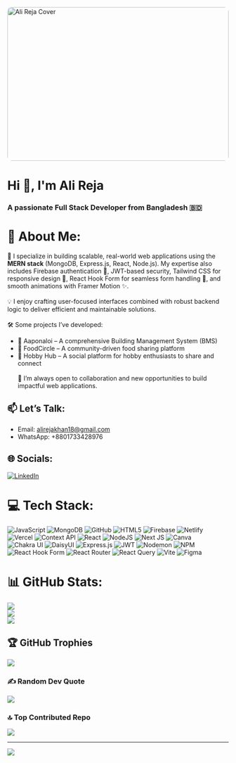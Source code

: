 <img src="https://i.ibb.co/Fb8fPK60/beautiful-office-space-cartoon-style.jpg" 
     alt="Ali Reja Cover" 
     style="width:100%; max-width:1280px; height:350px; object-fit:cover; display:block; margin: 0 auto; border-radius: 10px;"/>


<h1>Hi 👋, I'm Ali Reja</h1>
<h3>A passionate Full Stack Developer from Bangladesh 🇧🇩</h3>


# 💫 About Me:
🚀 I specialize in building scalable, real-world web applications using the **MERN stack** (MongoDB, Express.js, React, Node.js). My expertise also includes Firebase authentication 🔐, JWT-based security, Tailwind CSS for responsive design 🎨, React Hook Form for seamless form handling 📝, and smooth animations with Framer Motion ✨.<br><br>💡 I enjoy crafting user-focused interfaces combined with robust backend logic to deliver efficient and maintainable solutions.<br><br>🛠 Some projects I’ve developed:<br>
- 🏢 Aaponaloi – A comprehensive Building Management System (BMS)<br>
- 🍲 FoodCircle – A community-driven food sharing platform<br>
- 🎨 Hobby Hub – A social platform for hobby enthusiasts to share and connect<br><br>🤝 I’m always open to collaboration and new opportunities to build impactful web applications.<br>

## 📫 Let’s Talk:

- Email: alirejakhan18@gmail.com
- WhatsApp: +8801733428976


## 🌐 Socials:
[![LinkedIn](https://img.shields.io/badge/LinkedIn-%230077B5.svg?logo=linkedin&logoColor=white)](https://www.linkedin.com/in/alireja-khan/)


# 💻 Tech Stack:
![JavaScript](https://img.shields.io/badge/javascript-%23323330.svg?style=for-the-badge&logo=javascript&logoColor=%23F7DF1E) 
![MongoDB](https://img.shields.io/badge/MongoDB-%234ea94b.svg?style=for-the-badge&logo=mongodb&logoColor=white) 
![GitHub](https://img.shields.io/badge/github-%23121011.svg?style=for-the-badge&logo=github&logoColor=white) 
![HTML5](https://img.shields.io/badge/html5-%23E34F26.svg?style=for-the-badge&logo=html5&logoColor=white) 
![Firebase](https://img.shields.io/badge/firebase-%23039BE5.svg?style=for-the-badge&logo=firebase&logoColor=white) 
![Netlify](https://img.shields.io/badge/netlify-%23000000.svg?style=for-the-badge&logo=netlify&logoColor=#00C7B7) 
![Vercel](https://img.shields.io/badge/vercel-%23000000.svg?style=for-the-badge&logo=vercel&logoColor=white) 
![Context API](https://img.shields.io/badge/Context--API-000000?style=for-the-badge&logo=react) 
![React](https://img.shields.io/badge/react-%2320232a.svg?style=for-the-badge&logo=react&logoColor=%2361DAFB) 
![NodeJS](https://img.shields.io/badge/node.js-6DA55F?style=for-the-badge&logo=node.js&logoColor=white) 
![Next JS](https://img.shields.io/badge/Next-black?style=for-the-badge&logo=next.js&logoColor=white) 
![Canva](https://img.shields.io/badge/Canva-%2300C4CC.svg?style=for-the-badge&logo=Canva&logoColor=white)
![Chakra UI](https://img.shields.io/badge/Chakra%20UI-319795?style=for-the-badge&logo=chakra-ui&logoColor=white) 
![DaisyUI](https://img.shields.io/badge/DaisyUI-5A0EF8?style=for-the-badge&logo=daisyui&logoColor=white) 
![Express.js](https://img.shields.io/badge/Express.js-404D59?style=for-the-badge) 
![JWT](https://img.shields.io/badge/JWT-black?style=for-the-badge&logo=JSON%20web%20tokens) 
![Nodemon](https://img.shields.io/badge/Nodemon-76D04B?style=for-the-badge&logo=nodemon&logoColor=white) 
![NPM](https://img.shields.io/badge/NPM-CB3837?style=for-the-badge&logo=npm&logoColor=white) 
![React Hook Form](https://img.shields.io/badge/React%20Hook%20Form-EC5990?style=for-the-badge&logo=reacthookform&logoColor=white) 
![React Router](https://img.shields.io/badge/React%20Router-CA4245?style=for-the-badge&logo=reactrouter&logoColor=white) 
![React Query](https://img.shields.io/badge/React%20Query-FF4154?style=for-the-badge&logo=reactquery&logoColor=white) 
![Vite](https://img.shields.io/badge/Vite-646CFF?style=for-the-badge&logo=vite&logoColor=white) 
![Figma](https://img.shields.io/badge/Figma-F24E1E?style=for-the-badge&logo=figma&logoColor=white) 

# 📊 GitHub Stats:
![](https://github-readme-stats.vercel.app/api?username=Alireja-khan&theme=dark&hide_border=false&include_all_commits=false&count_private=false)<br/>
![](https://nirzak-streak-stats.vercel.app/?user=Alireja-khan&theme=dark&hide_border=false)<br/>
![](https://github-readme-stats.vercel.app/api/top-langs/?username=Alireja-khan&theme=dark&hide_border=false&include_all_commits=false&count_private=false&layout=compact)

## 🏆 GitHub Trophies
![](https://github-profile-trophy.vercel.app/?username=Alireja-khan&theme=radical&no-frame=false&no-bg=true&margin-w=4)

### ✍️ Random Dev Quote
![](https://quotes-github-readme.vercel.app/api?type=horizontal&theme=radical)

### 🔝 Top Contributed Repo
![](https://github-contributor-stats.vercel.app/api?username=Alireja-khan&limit=5&theme=dark&combine_all_yearly_contributions=true)

---
[![](https://visitcount.itsvg.in/api?id=Alireja-khan&icon=0&color=0)](https://visitcount.itsvg.in)


